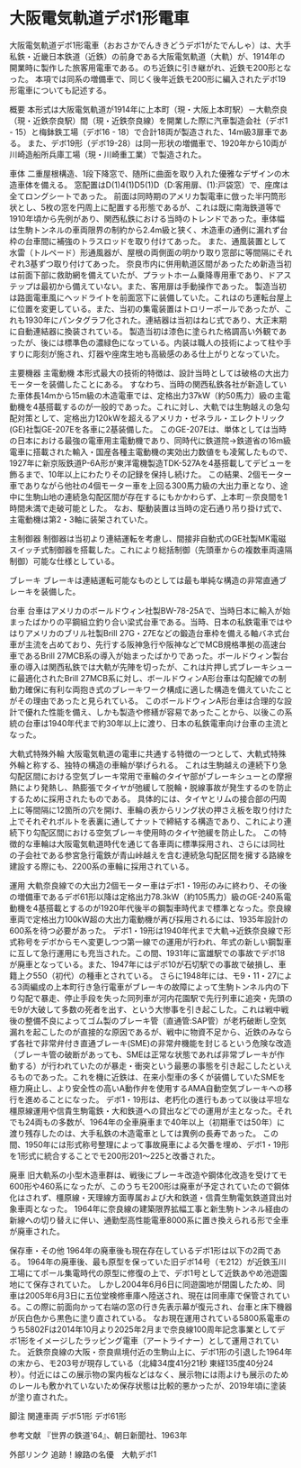 # 大阪電気軌道デボ1形電車

大阪電気軌道デボ1形電車（おおさかでんききどうデボ1がたでんしゃ）は、大手私鉄・近畿日本鉄道（近鉄）の前身である大阪電気軌道（大軌）が、1914年の開業時に製作した旅客用電車である。のち近鉄に引き継がれ、近鉄モ200形となった。
本項では同系の増備車で、同じく後年近鉄モ200形に編入されたデボ19形電車についても記述する。

概要
本形式は大阪電気軌道が1914年に上本町（現・大阪上本町駅）－大軌奈良（現・近鉄奈良駅）間（現・近鉄奈良線）を開業した際に汽車製造会社（デボ1 - 15）と梅鉢鉄工場（デボ16 - 18）で合計18両が製造された、14m級3扉車である。
また、デボ19形（デボ19-28）は同一形状の増備車で、1920年から10両が川崎造船所兵庫工場（現・川崎重工業）で製造された。

車体
二重屋根構造、1段下降窓で、随所に曲面を取り入れた優雅なデザインの木造車体を備える。
窓配置はD(1)4(1)D5(1)D（D:客用扉、(1):戸袋窓）で、座席は全てロングシートであった。
前面は同時期のアメリカ製電車に倣った半円筒形状とし、5枚の窓を円周上に配置する形態であるが、これは既に南海鉄道等で1910年頃から先例があり、関西私鉄における当時のトレンドであった。車体幅は生駒トンネルの車両限界の制約から2.4m級と狭く、木造車の通例に漏れず台枠の台車間に補強のトラスロッドを取り付けてあった。
また、通風装置として水雷（トルペード）形通風器が、屋根の両側面の明かり取り窓部に等間隔にそれぞれ3基ずつ取り付けてあった。
奈良市内に併用軌道区間があったため新造当初は前面下部に救助網を備えていたが、プラットホーム乗降専用車であり、ドアステップは最初から備えていない。また、客用扉は手動操作であった。
製造当初は路面電車風にヘッドライトを前面窓下に装備していた。これはのち運転台屋上に位置を変更している。また、当初の集電装置はトロリーポールであったが、これも1930年にパンタグラフ化された。連結器は当初はねじ式であり、大正末期に自動連結器に換装されている。
製造当初は漆色に塗られた格調高い外観であったが、後には標準色の濃緑色になっている。内装は職人の技術によって柱や手すりに彫刻が施され、灯器や座席生地も高級感のある仕上がりとなっていた。

主要機器
主電動機
本形式最大の技術的特徴は、設計当時としては破格の大出力モーターを装備したことにある。
すなわち、当時の関西私鉄各社が新造していた車体長14mから15m級の木造電車では、定格出力37kW（約50馬力）級の主電動機を4基搭載するのが一般的であった。これに対し、大軌では生駒越えの急勾配対策として、定格出力120kWを超えるアメリカ・ゼネラル・エレクトリック(GE)社製GE-207Eを各車に2基装備した。
このGE-207Eは、単体としては当時の日本における最強の電車用主電動機であり、同時代に鉄道院→鉄道省の16m級電車に搭載された輸入・国産各種主電動機の実効出力数値をも凌駕したもので、1927年に新京阪鉄道P-6A形が東洋電機製造TDK-527Aを4基搭載してデビューを飾るまで、10年以上にわたりその記録を保持し続けた。
この結果、2個モーター車でありながら他社の4個モーター車を上回る300馬力級の大出力車となり、途中に生駒山地の連続急勾配区間が存在するにもかかわらず、上本町－奈良間を1時間未満で走破可能とした。
なお、駆動装置は当時の定石通り吊り掛け式で、主電動機は第2・3軸に装架されていた。

主制御器
制御器は当初より連結運転を考慮し、間接非自動式のGE社製MK電磁スイッチ式制御器を搭載した。これにより総括制御（先頭車からの複数車両遠隔制御）可能な仕様としている。

ブレーキ
ブレーキは連結運転可能なものとしては最も単純な構造の非常直通ブレーキを装備した。

台車
台車はアメリカのボールドウィン社製BW-78-25Aで、当時日本に輸入が始まったばかりの平鋼組立釣り合い梁式台車である。当時、日本の私鉄電車ではやはりアメリカのブリル社製Brill 27G・27Eなどの鍛造台車枠を備える軸バネ式台車が主流を占めており、先行する阪神急行や阪神などでMCB規格準拠の高速台車であるBrill 27MCB系の導入が始まったばかりであった。ボールドウィン製台車の導入は関西私鉄では大軌が先陣を切ったが、これは片押し式ブレーキシューに最適化されたBrill 27MCB系に対し、ボールドウィンA形台車は勾配線での制動力確保に有利な両抱き式のブレーキワーク構成に適した構造を備えていたことがその理由であったと見られている。
このボールドウィンA形台車は合理的な設計で優れた性能を備え、しかも製造や修繕が容易であったことから、以後この系統の台車は1940年代まで約30年以上に渡り、日本の私鉄電車向け台車の主流となった。

大軌式特殊外輪
大阪電気軌道の電車に共通する特徴の一つとして、大軌式特殊外輪と称する、独特の構造の車輪が挙げられる。
これは生駒越えの連続下り急勾配区間における空気ブレーキ常用で車輪のタイヤ部がブレーキシューとの摩擦熱により発熱し、熱膨張でタイヤが弛緩して脱輪・脱線事故が発生するのを防止するために採用されたものである。
具体的には、タイヤとリムの接合部の円周上に等間隔に12箇所の穴を開け、車輪の表からリング状の押さえ板を取り付けた上でそれぞれボルトを表裏に通してナットで締結する構造であり、これにより連続下り勾配区間における空気ブレーキ使用時のタイヤ弛緩を防止した。
この特徴的な車輪は大阪電気軌道時代を通じて各車両に標準採用され、さらには同社の子会社である参宮急行電鉄が青山峠越えを含む連続急勾配区間を擁する路線を建設する際にも、2200系の車輪に採用されている。

運用
大軌奈良線での大出力2個モーター車はデボ1・19形のみに終わり、その後の増備車であるデボ61形以降は定格出力78.3kW（約105馬力）級のGE-240系電動機を4基搭載とするのが1920年代後半の鋼製車時代まで標準となった。奈良線車両で定格出力100kW超の大出力電動機が再び採用されるには、1935年設計の600系を待つ必要があった。
デボ1・19形は1940年代まで大軌→近鉄奈良線で形式称号をデボからモへ変更しつつ第一線での運用が行われ、年式の新しい鋼製車に互して急行運用にも充当された。この間、1931年に富雄駅での事故でデボ18が廃車となっている。また、1947年にはデボ10が石切駅での事故で破損し、車籍上ク550（初代）の種車とされている。
さらに1948年には、モ9・11・27による3両編成の上本町行き急行電車がブレーキの故障によって生駒トンネル内の下り勾配で暴走、停止手段を失った同列車が河内花園駅で先行列車に追突・先頭のモ9が大破して多数の死者を出す、という大惨事を引き起こした。これは戦中戦後の整備不良によってゴム製のブレーキ管（直通管:SAP管）が老朽破断し空気漏れを起こしたのが直接的な原因であるが、戦中に物資不足から、近鉄のみならず各社で非常弁付き直通ブレーキ(SME)の非常弁機能を封じるという危険な改造（ブレーキ管の破断があっても、SMEは正常な状態であれば非常ブレーキが作動する）が行われていたのが暴走・衝突という最悪の事態を引き起こしたといえるものであった。これを機に近鉄は、在来小型車の多くが装備していたSMEを極力廃止し、より安全性の高いA動作弁を使用するAMA自動空気ブレーキへの移行を進めることになった。
デボ1・19形は、老朽化の進行もあって以後は平坦な橿原線運用や信貴生駒電鉄・大和鉄道への貸出などでの運用が主となった。それでも24両もの多数が、1964年の全車廃車まで40年以上（初期車では50年）に渡り残存したのは、大手私鉄の木造電車としては異例の長寿であった。
この間、1950年には形式称号整理によって事故廃車による欠番を埋め、デボ1・19形を1形式に統合することでモ200形201～225と改番された。

廃車
旧大軌系の小型木造車群は、戦後にブレーキ改造や鋼体化改造を受けてモ600形や460系になったが、このうちモ200形は廃車が予定されていたので鋼体化はされず、橿原線・天理線方面専属および大和鉄道・信貴生駒電気鉄道貸出対象車両となった。
1964年に奈良線の建築限界拡幅工事と新生駒トンネル経由の新線への切り替えに伴い、通勤型高性能電車8000系に置き換えられる形で全車が廃車された。

保存車・その他
1964年の廃車後も現在存在しているデボ1形は以下の2両である。
1964年の廃車後、最も原型を保っていた旧デボ14号（モ212）が近鉄玉川工場にてポール集電時代の原型に修復の上で、デボ1号として近鉄あやめ池遊園地にて保存されていた。
しかし2004年6月6日に同遊園地が閉園したため、同車は2005年6月3日に五位堂検修車庫へ陸送され、現在は同車庫で保管されている。この際に前面向かって右端の窓の行き先表示幕が復元され、台車と床下機器が灰白色から黒色に塗り直されている。
なお現在運用されている5800系電車のうち5802Fは2014年10月より2025年2月まで奈良線100周年記念事業としてデボ1形をイメージしたラッピング電車（アートライナー）として運用されていた。
近鉄奈良線の大阪・奈良県境付近の生駒山上に、デボ1形の引退した1964年の末から、モ203号が現存している（北緯34度41分21秒 東経135度40分24秒）。付近にはこの展示物の案内板などはなく、展示物には雨よけも展示のためのレールも敷かれていないため保存状態は比較的悪かったが、2019年頃に塗装が塗り直された。

脚注
関連車両
デボ51形
デボ61形

参考文献
『世界の鉄道'64』、朝日新聞社、1963年

外部リンク
追跡！線路の名優　大軌デボ1
